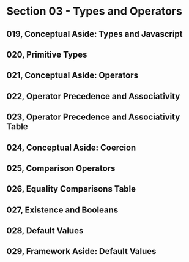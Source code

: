 # Section 03 - Types and Operators

## 019, Conceptual Aside: Types and Javascript

## 020, Primitive Types

## 021, Conceptual Aside: Operators

## 022, Operator Precedence and Associativity

## 023, Operator Precedence and Associativity Table

## 024, Conceptual Aside: Coercion

## 025, Comparison Operators

## 026, Equality Comparisons Table

## 027, Existence and Booleans

## 028, Default Values

## 029, Framework Aside: Default Values
